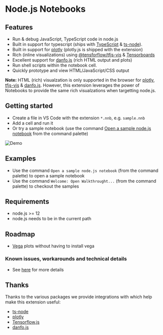 # Node.js Notebooks
## Features
* Run & debug JavaScript, TypeScript code in node.js
* Built in support for typescript (ships with [TypeScript](https://www.typescriptlang.org/) & [ts-node](https://typestrong.org/ts-node/)).
* Built in support for [plotly](https://plotly.com/javascript/) (plotly.js is shipped with the extension)
* Rich (inline visualizations) using [@tensforflow/tfjs-vis](https://www.npmjs.com/package/@tensorflow/tfjs-vis) & [Tensorboards](https://www.tensorflow.org/tensorboard)
* Excellent support for [danfo.js](https://danfo.jsdata.org/) (rich HTML output and plots)
* Run shell scripts within the notebook cell.
* Quickly prototype and view HTML/JavaScript/CSS output

**Note:**
HTML (rich) visualzation is only supported in the browser for [plotly](https://plotly.com/javascript/), [tfjs-vis](https://www.npmjs.com/package/@tensorflow/tfjs-vis) & [danfo.js](https://danfo.jsdata.org/).
However, this extension leverages the power of Notebooks to provide the same rich visualzations when targetting node.js.


## Getting started
* Create a file in VS Code with the extension `*.nnb`, e.g. `sample.nnb`
* Add a cell and run it
* Or try a sample notebook (use the command [Open a sample node.js notebook](command:node.notebook.sample) from the command palette)

![Demo](https://raw.githubusercontent.com/DonJayamanne/typescript-notebook/main/images/demo.gif)

## Examples
* Use the command `Open a sample node.js notebook` (from the command palette) to open a sample notebook
* Use the command `Welcome: Open Walkthrought...` (from the command palette) to checkout the samples

## Requirements
* node.js >= 12
* node.js needs to be in the current path

## Roadmap
* [Vega](https://vega.github.io/vega/) plots without having to install vega

### Known issues, workarounds and technical details
* See [here](https://github.com/DonJayamanne/typescript-notebook/wiki/Kernel-behaviour-(known-issues-&-workarounds)) for more details


## Thanks
Thanks to the various packages we provide integrations with which help make this extension useful:
* [ts-node](https://typestrong.org/ts-node/)
* [plotly](https://plotly.com/javascript/)
* [Tensorflow.js](https://www.tensorflow.org/js)
* [danfo.js](https://danfo.jsdata.org/)
